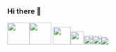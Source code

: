 ### Hi there 👋

<!--
**dialloflatno/dialloflatno** is a ✨ _special_ ✨ repository because its `README.md` (this file) appears on your GitHub profile.

Here are some ideas to get you started:

- 🔭 I’m currently working on ...
- 🌱 I’m currently learning ...
- 👯 I’m looking to collaborate on ...
- 🤔 I’m looking for help with ...
- 💬 Ask me about ...
- 📫 How to reach me: ...
- 😄 Pronouns: ...
- ⚡ Fun fact: ...
-->

<img src="https://cdn.jsdelivr.net/gh/devicons/devicon/icons/css3/css3-plain.svg" height ='50' width='50'/><img src="https://cdn.jsdelivr.net/gh/devicons/devicon/icons/ruby/ruby-plain-wordmark.svg" height ='50' width='50'/>
<img src="https://cdn.jsdelivr.net/gh/devicons/devicon/icons/javascript/javascript-plain.svg" height ='40' width='40' /><img src="https://cdn.jsdelivr.net/gh/devicons/devicon/icons/photoshop/photoshop-line.svg"  height='30' width='30'/><img src="https://cdn.jsdelivr.net/gh/devicons/devicon/icons/postgresql/postgresql-original.svg" height='20' width='20' /><img src="https://cdn.jsdelivr.net/gh/devicons/devicon/icons/vscode/vscode-plain.svg" height='20' width='20' /><img src="https://cdn.jsdelivr.net/gh/devicons/devicon/icons/ruby/ruby-plain-wordmark.svg" />



